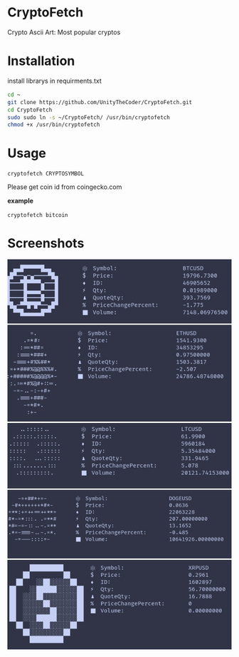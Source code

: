 # CryptoFetch
Crypto Ascii Art:
Most popular cryptos

# Installation


install librarys in requirments.txt

```bash
cd ~
git clone https://github.com/UnityTheCoder/CryptoFetch.git
cd CryptoFetch
sudo sudo ln -s ~/CryptoFetch/ /usr/bin/cryptofetch
chmod +x /usr/bin/cryptofetch
```
# Usage

`cryptofetch CRYPTOSYMBOL`

Please get coin id from coingecko.com


**example**

`cryptofetch bitcoin`



# Screenshots

![Alt text](https://raw.githubusercontent.com/UnityTheCoder/CryptoFetch/main/assets/btcfetch.png)
![Alt text](https://raw.githubusercontent.com/UnityTheCoder/CryptoFetch/main/assets/ethfetch.png)
![Alt text](https://raw.githubusercontent.com/UnityTheCoder/CryptoFetch/main/assets/ltcfetch.png)
![Alt text](https://raw.githubusercontent.com/UnityTheCoder/CryptoFetch/main/assets/dogefetch.png)
![Alt text](https://raw.githubusercontent.com/UnityTheCoder/CryptoFetch/main/assets/xrpfetch.png)
